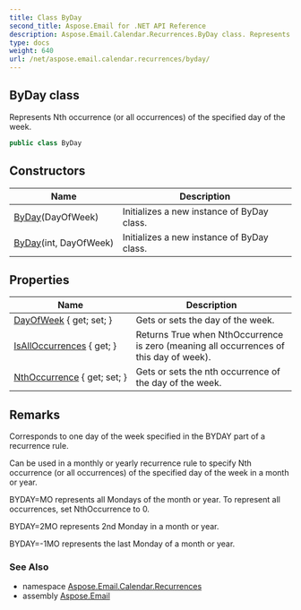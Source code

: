 ```yaml
---
title: Class ByDay
second_title: Aspose.Email for .NET API Reference
description: Aspose.Email.Calendar.Recurrences.ByDay class. Represents Nth occurrence or all occurrences of the specified day of the week
type: docs
weight: 640
url: /net/aspose.email.calendar.recurrences/byday/
---
```

## ByDay class

Represents Nth occurrence (or all occurrences) of the specified day of the week.

```csharp
public class ByDay
```

## Constructors

| Name | Description |
| --- | --- |
| [ByDay](byday/#constructor_1)(DayOfWeek) | Initializes a new instance of ByDay class. |
| [ByDay](byday/#constructor)(int, DayOfWeek) | Initializes a new instance of ByDay class. |

## Properties

| Name | Description |
| --- | --- |
| [DayOfWeek](../../aspose.email.calendar.recurrences/byday/dayofweek/) { get; set; } | Gets or sets the day of the week. |
| [IsAllOccurrences](../../aspose.email.calendar.recurrences/byday/isalloccurrences/) { get; } | Returns True when NthOccurrence is zero (meaning all occurrences of this day of week). |
| [NthOccurrence](../../aspose.email.calendar.recurrences/byday/nthoccurrence/) { get; set; } | Gets or sets the nth occurrence of the day of the week. |

## Remarks

Corresponds to one day of the week specified in the BYDAY part of a recurrence rule.

Can be used in a monthly or yearly recurrence rule to specify Nth occurrence (or all occurrences) of the specified day of the week in a month or year.

BYDAY=MO represents all Mondays of the month or year. To represent all occurrences, set NthOccurrence to 0.

BYDAY=2MO represents 2nd Monday in a month or year.

BYDAY=-1MO represents the last Monday of a month or year.

### See Also

* namespace [Aspose.Email.Calendar.Recurrences](../../aspose.email.calendar.recurrences/)
* assembly [Aspose.Email](../../)


